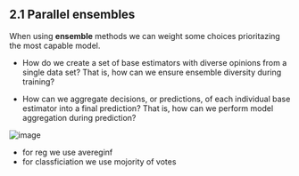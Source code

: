 ## 2.1 Parallel ensembles

When using **ensemble** methods we can weight some choices prioritazing the most capable model.

- How do we create a set of base estimators with diverse opinions from a single
data set? That is, how can we ensure ensemble diversity during training?

- How can we aggregate decisions, or predictions, of each individual base estimator into a final prediction? That is, how can we perform model aggregation
during prediction?

![image](https://github.com/user-attachments/assets/b291724f-b4cb-4aa3-bb83-c99286baeef7)

- for reg we use avereginf
- for classficiation we use mojority of votes
